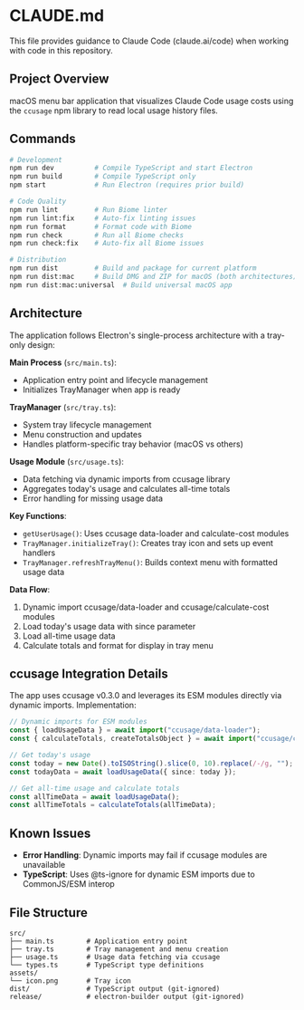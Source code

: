 # CLAUDE.md

This file provides guidance to Claude Code (claude.ai/code) when working with code in this repository.

## Project Overview

macOS menu bar application that visualizes Claude Code usage costs using the `ccusage` npm library to read local usage history files.

## Commands

```bash
# Development
npm run dev          # Compile TypeScript and start Electron
npm run build        # Compile TypeScript only
npm start            # Run Electron (requires prior build)

# Code Quality
npm run lint         # Run Biome linter
npm run lint:fix     # Auto-fix linting issues
npm run format       # Format code with Biome
npm run check        # Run all Biome checks
npm run check:fix    # Auto-fix all Biome issues

# Distribution
npm run dist         # Build and package for current platform
npm run dist:mac     # Build DMG and ZIP for macOS (both architectures)
npm run dist:mac:universal  # Build universal macOS app
```

## Architecture

The application follows Electron's single-process architecture with a tray-only design:

**Main Process** (`src/main.ts`):
- Application entry point and lifecycle management
- Initializes TrayManager when app is ready

**TrayManager** (`src/tray.ts`):
- System tray lifecycle management
- Menu construction and updates
- Handles platform-specific tray behavior (macOS vs others)

**Usage Module** (`src/usage.ts`):
- Data fetching via dynamic imports from ccusage library
- Aggregates today's usage and calculates all-time totals
- Error handling for missing usage data

**Key Functions**:
- `getUserUsage()`: Uses ccusage data-loader and calculate-cost modules
- `TrayManager.initializeTray()`: Creates tray icon and sets up event handlers
- `TrayManager.refreshTrayMenu()`: Builds context menu with formatted usage data

**Data Flow**:
1. Dynamic import ccusage/data-loader and ccusage/calculate-cost modules
2. Load today's usage data with since parameter
3. Load all-time usage data
4. Calculate totals and format for display in tray menu

## ccusage Integration Details

The app uses ccusage v0.3.0 and leverages its ESM modules directly via dynamic imports. Implementation:

```typescript
// Dynamic imports for ESM modules
const { loadUsageData } = await import("ccusage/data-loader");
const { calculateTotals, createTotalsObject } = await import("ccusage/calculate-cost");

// Get today's usage
const today = new Date().toISOString().slice(0, 10).replace(/-/g, "");
const todayData = await loadUsageData({ since: today });

// Get all-time usage and calculate totals
const allTimeData = await loadUsageData();
const allTimeTotals = calculateTotals(allTimeData);
```

## Known Issues

- **Error Handling**: Dynamic imports may fail if ccusage modules are unavailable
- **TypeScript**: Uses @ts-ignore for dynamic ESM imports due to CommonJS/ESM interop

## File Structure

```
src/
├── main.ts        # Application entry point
├── tray.ts        # Tray management and menu creation
├── usage.ts       # Usage data fetching via ccusage
└── types.ts       # TypeScript type definitions
assets/
└── icon.png       # Tray icon
dist/              # TypeScript output (git-ignored)
release/           # electron-builder output (git-ignored)
```
